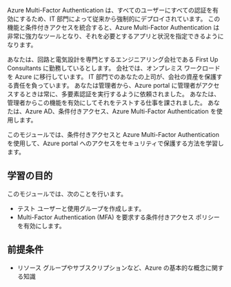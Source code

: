 Azure Multi-Factor Authentication は、すべてのユーザーにすべての認証を有効にするため、IT 部門によって従来から強制的にデプロイされています。 この機能と条件付きアクセスを統合すると、Azure Multi-Factor Authentication は非常に強力なツールとなり、それを必要とするアプリと状況を指定できるようになります。

あなたは、回路と電気設計を専門とするエンジニアリング会社である First Up Consultants に勤務しているとします。 会社では、オンプレミス ワークロードを Azure に移行しています。 IT 部門でのあなたの上司が、会社の資産を保護する責任を負っています。 あなたは管理者から、Azure portal に管理者がアクセスするときは常に、多要素認証を実行するように依頼されました。 あなたは、管理者からこの機能を有効にしてそれをテストする仕事を課されました。 あなたは、Azure AD、条件付きアクセス、Azure Multi-Factor Authentication を使用します。

このモジュールでは、条件付きアクセスと Azure Multi-Factor Authentication を使用して、Azure portal へのアクセスをセキュリティで保護する方法を学習します。

## <a name="learning-objectives"></a>学習の目的

このモジュールでは、次のことを行います。

- テスト ユーザーと使用グループを作成します。
- Multi-Factor Authentication (MFA) を要求する条件付きアクセス ポリシーを有効にします。

## <a name="prerequisites"></a>前提条件  

- リソース グループやサブスクリプションなど、Azure の基本的な概念に関する知識
